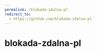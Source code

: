 ```yaml
---
permalink: /blokada-zdalna-pl
redirect_to:
  - https://github.com/blokada-zdalna-pl
---
```


# blokada-zdalna-pl
